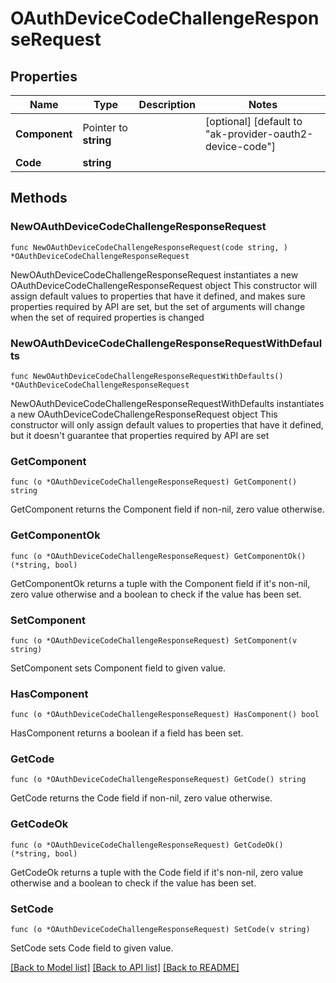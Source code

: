 # OAuthDeviceCodeChallengeResponseRequest

## Properties

Name | Type | Description | Notes
------------ | ------------- | ------------- | -------------
**Component** | Pointer to **string** |  | [optional] [default to "ak-provider-oauth2-device-code"]
**Code** | **string** |  | 

## Methods

### NewOAuthDeviceCodeChallengeResponseRequest

`func NewOAuthDeviceCodeChallengeResponseRequest(code string, ) *OAuthDeviceCodeChallengeResponseRequest`

NewOAuthDeviceCodeChallengeResponseRequest instantiates a new OAuthDeviceCodeChallengeResponseRequest object
This constructor will assign default values to properties that have it defined,
and makes sure properties required by API are set, but the set of arguments
will change when the set of required properties is changed

### NewOAuthDeviceCodeChallengeResponseRequestWithDefaults

`func NewOAuthDeviceCodeChallengeResponseRequestWithDefaults() *OAuthDeviceCodeChallengeResponseRequest`

NewOAuthDeviceCodeChallengeResponseRequestWithDefaults instantiates a new OAuthDeviceCodeChallengeResponseRequest object
This constructor will only assign default values to properties that have it defined,
but it doesn't guarantee that properties required by API are set

### GetComponent

`func (o *OAuthDeviceCodeChallengeResponseRequest) GetComponent() string`

GetComponent returns the Component field if non-nil, zero value otherwise.

### GetComponentOk

`func (o *OAuthDeviceCodeChallengeResponseRequest) GetComponentOk() (*string, bool)`

GetComponentOk returns a tuple with the Component field if it's non-nil, zero value otherwise
and a boolean to check if the value has been set.

### SetComponent

`func (o *OAuthDeviceCodeChallengeResponseRequest) SetComponent(v string)`

SetComponent sets Component field to given value.

### HasComponent

`func (o *OAuthDeviceCodeChallengeResponseRequest) HasComponent() bool`

HasComponent returns a boolean if a field has been set.

### GetCode

`func (o *OAuthDeviceCodeChallengeResponseRequest) GetCode() string`

GetCode returns the Code field if non-nil, zero value otherwise.

### GetCodeOk

`func (o *OAuthDeviceCodeChallengeResponseRequest) GetCodeOk() (*string, bool)`

GetCodeOk returns a tuple with the Code field if it's non-nil, zero value otherwise
and a boolean to check if the value has been set.

### SetCode

`func (o *OAuthDeviceCodeChallengeResponseRequest) SetCode(v string)`

SetCode sets Code field to given value.



[[Back to Model list]](../README.md#documentation-for-models) [[Back to API list]](../README.md#documentation-for-api-endpoints) [[Back to README]](../README.md)


